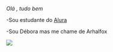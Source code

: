 _Olá , tudo bem_

-Sou estudante do [Alura](https://cursos.alura.com.br) 

-Sou Débora mas me chame de Arhalfox

![](https://media.tenor.com/I9tzdUWLm6IAAAAM/ken.gif)
<!---
ArhalFox/ArhalFox is a ✨ special ✨ repository because its `README.md` (this file) appears on your GitHub profile.
You can click the Preview link to take a look at your changes.
--->
